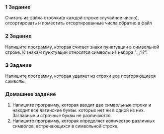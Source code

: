 
### 1 Задание
Считать из файла строчки(в каждой строке случайное число), отсортировать и поместить отсортированные числа обратно в файл

### 2 Задание
Напишите программу, которая считает знаки пунктуации в символьной строке. К знакам пунктуации относятся символы из набора ".,;:!?".

### 3 Задание
Напишите программу, которая удаляет из строки все повторяющиеся символы.

### Домашнее задание
1. Напишите программу, которая вводит две символьные строки и находит все латинские буквы. которых нет ни в одной из них. Заглавные и строчные буквы не различаются.
2. Напишите программу, которая определяет количество различных символов, встречающихся в символьной строке.